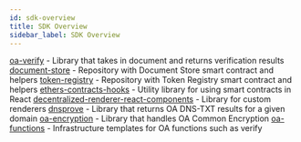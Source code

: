 ```yaml
---
id: sdk-overview
title: SDK Overview
sidebar_label: SDK Overview
---
```


[oa-verify](https://github.com/Open-Attestation/oa-verify) - Library that takes in document and returns verification results
[document-store](https://github.com/Open-Attestation/document-store) - Repository with Document Store smart contract and helpers
[token-registry](https://github.com/Open-Attestation/token-registry) - Repository with Token Registry smart contract and helpers
[ethers-contracts-hooks](https://github.com/Open-Attestation/ethers-contract-hooks) - Utility library for using smart contracts in React
[decentralized-renderer-react-components](https://github.com/Open-Attestation/decentralized-renderer-react-components) - Library for custom renderers
[dnsprove](https://github.com/Open-Attestation/dnsprove) - Library that returns OA DNS-TXT results for a given domain
[oa-encryption](https://github.com/Open-Attestation/oa-encryption) - Library that handles OA Common Encryption
[oa-functions](https://github.com/Open-Attestation/oa-functions) - Infrastructure templates for OA functions such as verify
